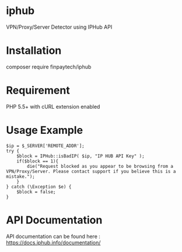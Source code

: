 # iphub
VPN/Proxy/Server Detector using IPHub API

# Installation
composer require finpaytech/iphub

# Requirement
PHP 5.5+ with cURL extension enabled

# Usage Example
```
$ip = $_SERVER['REMOTE_ADDR'];
try {
	$block = IPHub::isBadIP( $ip, "IP HUB API Key" );
	if($block == 1){
		die("Request blocked as you appear to be browsing from a VPN/Proxy/Server. Please contact support if you believe this is a mistake.");		
	}
} catch (\Exception $e) {
	$block = false;
}
```

# API Documentation
API documentation can be found here : https://docs.iphub.info/documentation/